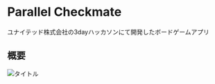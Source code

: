 # Parallel Checkmate
ユナイテッド株式会社の3dayハッカソンにて開発したボードゲームアプリ

## 概要
![タイトル](https://i.imgur.com/dCooiah.jpg)
